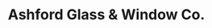 ---
title: "Ashford Glass & Window Co."
url: /ashford/ashford-glass-and-window-co/
shop: doityourself
---